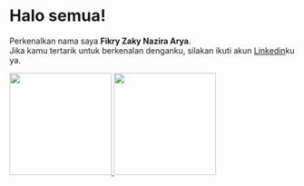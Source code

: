 # Halo semua! 

Perkenalkan nama saya **Fikry Zaky Nazira Arya**.\
Jika kamu tertarik untuk berkenalan denganku, silakan ikuti akun [Linkedin](https://www.linkedin.com/in/fikry-zaky/)ku ya.

<p align="left">
<a href="https://github.com/gilangadhan">
  <img height="180em" src="https://github-readme-stats-eight-theta.vercel.app/api?username=gilangadhan&show_icons=true&theme=algolia&include_all_commits=true&count_private=true"/>
  <img height="180em" src="https://github-readme-stats-eight-theta.vercel.app/api/top-langs/?username=gilangadhan&layout=compact&langs_count=8&theme=algolia"/>
</a>
</p>
